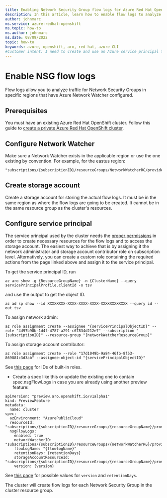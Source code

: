 ```yaml
---
title: Enabling Network Security Group flow logs for Azure Red Hat OpenShift
description: In this article, learn how to enable flow logs to analyze traffic for Network Security Groups.
author: johnmarc
ms.service: azure-redhat-openshift
ms.topic: how-to
ms.author: johnmarc
ms.date: 08/09/2022
topic: how-to
keywords: azure, openshift, aro, red hat, azure CLI
#Customer intent: I need to create and use an Azure service principal to restrict permissions to my Azure Red Hat OpenShift cluster.
---
```


# Enable NSG flow logs

Flow logs allow you to analyze traffic for Network Security Groups in specific regions that have Azure Network Watcher configured.


## Prerequisites

You must have an existing Azure Red Hat OpenShift cluster. Follow this guide to [create a private Azure Red Hat OpenShift cluster](howto-create-private-cluster-4x.md).

## Configure Network Watcher

Make sure a Network Watcher exists in the applicable region or use the one existing by convention. For example, for the eastus region:
```
"subscriptions/{subscriptionID}/resourceGroups/NetworkWatcherRG/providers/Microsoft.Network/networkWatchers/NetworkWatcher_eastus"
```

## Create storage account

Create a storage account for storing the actual flow logs. It must be in the same region as where the flow logs are going to be created. It cannot be in the same resource group as the cluster's resources.

## Configure service principal

The service principal used by the cluster needs the [proper permissions](../network-watcher/required-rbac-permissions) in order to create necessary resources for the flow logs and to access the storage account.
The easiest way to achieve that is by assigning it the network administrator and storage account contributor role on subscription level. Alternatively, you can create a custom role containing the required actions from the page linked above and assign it to the service principal.

To get the service principal ID, run
```
az aro show -g {ResourceGroupName} -n {ClusterName} --query servicePrincipalProfile.clientId -o tsv 
```
and use the output to get the object ID.
```
az ad sp show --id XXXXXXXX-XXXX-XXXX-XXXX-XXXXXXXXXXXX --query id --out tsv
```
To assign network admin:
```
az role assignment create --assignee "{servicePrincipalObjectID}" --role "4d97b98b-1d4f-4787-a291-c67834d212e7" --subscription "{subscriptionID}" --resource-group "{networkWatcherResourceGroup}"
```
To assign storage account contributor:
```
az role assignment create --role "17d1049b-9a84-46fb-8f53-869881c3d3ab" --assignee-object-id "{servicePrincipalObjectID}"
```
See [this page](../role-based-access-control/built-in-roles) for IDs of built-in roles.

- Create a spec like this or update the existing one to contain spec.nsgFlowLogs in case you are already using another preview feature:
```
apiVersion: "preview.aro.openshift.io/v1alpha1"
kind: PreviewFeature
metadata:
  name: cluster
spec:
  azEnvironment: "AzurePublicCloud"
  resourceId: "subscriptions/{subscriptionID}/resourceGroups/{resourceGroupName}/providers/Microsoft.RedHatOpenShift/openShiftClusters/{clusterID}"
  nsgFlowLogs:
    enabled: true
    networkWatcherID: "subscriptions/{subscriptionID}/resourceGroups/{networkWatcherRG}/providers/Microsoft.Network/networkWatchers/{networkWatcherName}"
    flowLogName: "{flowlogName}"
    retentionDays: {retentionDays}
    storageAccountResourceId: "subscriptions/{subscriptionID}/resourceGroups/{resourceGroupName}/providers/Microsoft.Storage/storageAccounts/{storageAccountName}"
    version: {version}  
```
See [this page](../network-watcher/network-watcher-nsg-flow-logging-portal) for possible values for `version` and `retentionDays`.
    
The cluster will create flow logs for each Network Security Group in the cluster resource group.
